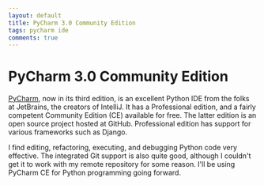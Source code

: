 ```yaml
---
layout: default
title: PyCharm 3.0 Community Edition
tags: pycharm ide
comments: true
---
```

# PyCharm 3.0 Community Edition

[PyCharm](http://www.jetbrains.com/pycharm/), now in its third edition, is an excellent Python IDE from the folks at JetBrains, the creators of IntelliJ. It has a Professional edition, and a fairly competent Community Edition (CE) available for free. The latter edition is an open source project hosted at GitHub. Professional edition has support for various frameworks such as Django.

I find editing, refactoring, executing, and debugging Python code very effective. The integrated Git support is also quite good, although I couldn't get it to work with my remote repository for some reason. I'll be using PyCharm CE for Python programming going forward.
